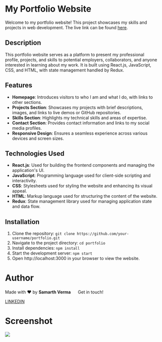 # My Portfolio Website

Welcome to my portfolio website! This project showcases my skills and projects in web development.
The live link can be found <a href="https://velocity-estate.onrender.com/" target="_blank" rel="noopener">here</a>.

## Description

This portfolio website serves as a platform to present my professional profile, projects, and skills to potential employers, collaborators, and anyone interested in learning about my work. It is built using React.js, JavaScript, CSS, and HTML, with state management handled by Redux.

## Features

- **Homepage**: Introduces visitors to who I am and what I do, with links to other sections.
- **Projects Section**: Showcases my projects with brief descriptions, images, and links to live demos or GitHub repositories.
- **Skills Section**: Highlights my technical skills and areas of expertise.
- **Contact Section**: Provides contact information and links to my social media profiles.
- **Responsive Design**: Ensures a seamless experience across various devices and screen sizes.

## Technologies Used

- **React.js**: Used for building the frontend components and managing the application's UI.
- **JavaScript**: Programming language used for client-side scripting and interactivity.
- **CSS**: Stylesheets used for styling the website and enhancing its visual appeal.
- **HTML**: Markup language used for structuring the content of the website.
- **Redux**: State management library used for managing application state and data flow.

## Installation

1. Clone the repository: `git clone https://github.com/your-username/portfolio.git`
2. Navigate to the project directory: `cd portfolio`
3. Install dependencies: `npm install`
4. Start the development server: `npm start`
5. Open http://localhost:3000 in your browser to view the website.

# Author

Made with ❤️ by <b>Samarth Verma</b> <img src="https://raw.githubusercontent.com/MartinHeinz/MartinHeinz/master/wave.gif" width="16px"> Get in touch!

[LINKEDIN](https://www.linkedin.com/in/samarth2804/)

# Screenshot

<img src="./client/public/cover.jpeg">
